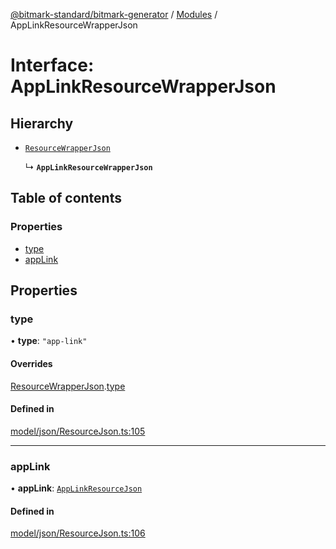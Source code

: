 [@bitmark-standard/bitmark-generator](../API.md) / [Modules](../modules.md) / AppLinkResourceWrapperJson

# Interface: AppLinkResourceWrapperJson

## Hierarchy

- [`ResourceWrapperJson`](ResourceWrapperJson.md)

  ↳ **`AppLinkResourceWrapperJson`**

## Table of contents

### Properties

- [type](AppLinkResourceWrapperJson.md#type)
- [appLink](AppLinkResourceWrapperJson.md#appLink)

## Properties

### type

• **type**: ``"app-link"``

#### Overrides

[ResourceWrapperJson](ResourceWrapperJson.md).[type](ResourceWrapperJson.md#type)

#### Defined in

[model/json/ResourceJson.ts:105](https://github.com/getMoreBrain/bitmark-generator/blob/a7a40de/src/model/json/ResourceJson.ts#L105)

___

### appLink

• **appLink**: [`AppLinkResourceJson`](AppLinkResourceJson.md)

#### Defined in

[model/json/ResourceJson.ts:106](https://github.com/getMoreBrain/bitmark-generator/blob/a7a40de/src/model/json/ResourceJson.ts#L106)
